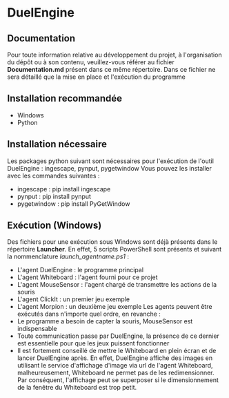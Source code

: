 # DuelEngine

## Documentation
Pour toute information relative au développement du projet, à l'organisation du dépôt ou à son contenu, veuillez-vous référer au fichier **Documentation.md** présent dans ce même répertoire.
Dans ce fichier ne sera détaillé que la mise en place et l'exécution du programme

## Installation recommandée
- Windows
- Python

## Installation nécessaire
Les packages python suivant sont nécessaires pour l'exécution de l'outil DuelEngine : ingescape, pynput, pygetwindow
Vous pouvez les installer avec les commandes suivantes :
- ingescape : pip install ingescape
- pynput : pip install pynput
- pygetwindow : pip install PyGetWindow

## Exécution (Windows)
Des fichiers pour une exécution sous Windows sont déjà présents dans le répertoire **Launcher**.
En effet, 5 scripts PowerShell sont présents et suivant la nommenclature *launch_agentname.ps1* :
- L'agent DuelEngine : le programme principal
- L'agent Whiteboard : l'agent fourni pour ce projet
- L'agent MouseSensor : l'agent chargé de transmettre les actions de la souris
- L'agent ClickIt : un premier jeu exemple
- L'agent Morpion : un deuxième jeu exemple
Les agents peuvent être exécutés dans n'importe quel ordre, en revanche :
- Le programme a besoin de capter la souris, MouseSensor est indispensable
- Toute communication passe par DuelEngine, la présence de ce dernier est essentielle pour que les jeux puissent fonctionner
- Il est fortement conseillé de mettre le Whiteboard en plein écran et de lancer DuelEngine après. En effet, DuelEngine affiche des images en utilisant le service d'affichage d'image via url de l'agent Whiteboard, malheureusement, Whiteboard ne permet pas de les redimensionner. Par conséquent, l'affichage peut se superposer si le dimensionnement de la fenêtre du Whiteboard est trop petit. 
